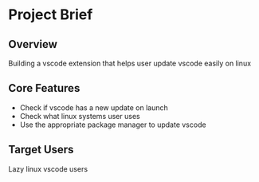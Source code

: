 # Project Brief

## Overview

Building a vscode extension that helps user update vscode easily on linux

## Core Features

- Check if vscode has a new update on launch
- Check what linux systems user uses
- Use the appropriate package manager to update vscode

## Target Users

Lazy linux vscode users
